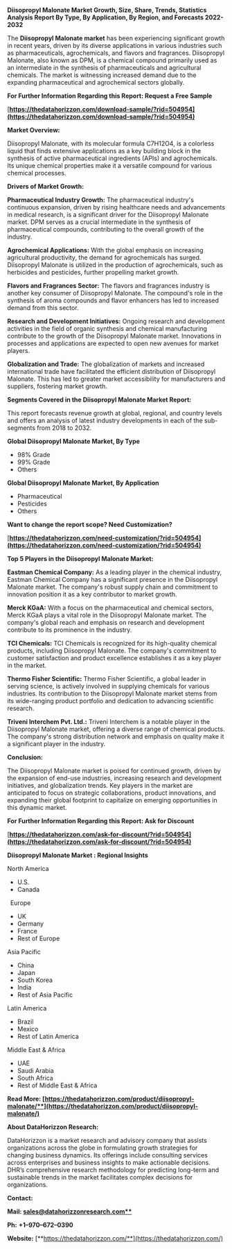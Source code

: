 ﻿**Diisopropyl Malonate  Market Growth, Size, Share, Trends, Statistics Analysis Report By Type, By Application, By Region, and Forecasts 2022-2032**



The **Diisopropyl Malonate market** has been experiencing significant growth in recent years, driven by its diverse applications in various industries such as pharmaceuticals, agrochemicals, and flavors and fragrances. Diisopropyl Malonate, also known as DPM, is a chemical compound primarily used as an intermediate in the synthesis of pharmaceuticals and agricultural chemicals. The market is witnessing increased demand due to the expanding pharmaceutical and agrochemical sectors globally. 

**For Further Information Regarding this Report: Request a Free Sample**	

[**https://thedatahorizzon.com/download-sample/?rid=504954](https://thedatahorizzon.com/download-sample/?rid=504954)** 

**Market Overview:**

Diisopropyl Malonate, with its molecular formula C7H12O4, is a colorless liquid that finds extensive applications as a key building block in the synthesis of active pharmaceutical ingredients (APIs) and agrochemicals. Its unique chemical properties make it a versatile compound for various chemical processes.

**Drivers of Market Growth:**

**Pharmaceutical Industry Growth:** The pharmaceutical industry's continuous expansion, driven by rising healthcare needs and advancements in medical research, is a significant driver for the Diisopropyl Malonate market. DPM serves as a crucial intermediate in the synthesis of pharmaceutical compounds, contributing to the overall growth of the industry.

**Agrochemical Applications:** With the global emphasis on increasing agricultural productivity, the demand for agrochemicals has surged. Diisopropyl Malonate is utilized in the production of agrochemicals, such as herbicides and pesticides, further propelling market growth.

**Flavors and Fragrances Sector:** The flavors and fragrances industry is another key consumer of Diisopropyl Malonate. The compound's role in the synthesis of aroma compounds and flavor enhancers has led to increased demand from this sector.

**Research and Development Initiatives:** Ongoing research and development activities in the field of organic synthesis and chemical manufacturing contribute to the growth of the Diisopropyl Malonate market. Innovations in processes and applications are expected to open new avenues for market players.

**Globalization and Trade:** The globalization of markets and increased international trade have facilitated the efficient distribution of Diisopropyl Malonate. This has led to greater market accessibility for manufacturers and suppliers, fostering market growth.

**Segments Covered in the Diisopropyl Malonate Market Report:** 

This report forecasts revenue growth at global, regional, and country levels and offers an analysis of latest industry developments in each of the sub-segments from 2018 to 2032.

**Global Diisopropyl Malonate Market, By Type**

- 98% Grade
- 99% Grade
- Others

**Global Diisopropyl Malonate Market, By Application**

- Pharmaceutical
- Pesticides
- Others

**Want to change the report scope? Need Customization?**

[**https://thedatahorizzon.com/need-customization/?rid=504954](https://thedatahorizzon.com/need-customization/?rid=504954)** 

**Top 5 Players in the Diisopropyl Malonate Market:**

**Eastman Chemical Company:** As a leading player in the chemical industry, Eastman Chemical Company has a significant presence in the Diisopropyl Malonate market. The company's robust supply chain and commitment to innovation position it as a key contributor to market growth.

**Merck KGaA:** With a focus on the pharmaceutical and chemical sectors, Merck KGaA plays a vital role in the Diisopropyl Malonate market. The company's global reach and emphasis on research and development contribute to its prominence in the industry.

**TCI Chemicals:** TCI Chemicals is recognized for its high-quality chemical products, including Diisopropyl Malonate. The company's commitment to customer satisfaction and product excellence establishes it as a key player in the market.

**Thermo Fisher Scientific:** Thermo Fisher Scientific, a global leader in serving science, is actively involved in supplying chemicals for various industries. Its contribution to the Diisopropyl Malonate market stems from its wide-ranging product portfolio and dedication to advancing scientific research.

**Triveni Interchem Pvt. Ltd.:** Triveni Interchem is a notable player in the Diisopropyl Malonate market, offering a diverse range of chemical products. The company's strong distribution network and emphasis on quality make it a significant player in the industry.

**Conclusion:**

The Diisopropyl Malonate market is poised for continued growth, driven by the expansion of end-use industries, increasing research and development initiatives, and globalization trends. Key players in the market are anticipated to focus on strategic collaborations, product innovations, and expanding their global footprint to capitalize on emerging opportunities in this dynamic market.

**For Further Information Regarding this Report: Ask for Discount**	

[**https://thedatahorizzon.com/ask-for-discount/?rid=504954](https://thedatahorizzon.com/ask-for-discount/?rid=504954)** 

**Diisopropyl Malonate Market : Regional Insights**

North America

- U.S.
- Canada

` `Europe

- UK
- Germany
- France
- Rest of Europe

Asia Pacific

- China
- Japan
- South Korea
- India
- Rest of Asia Pacific

Latin America

- Brazil
- Mexico
- Rest of Latin America

Middle East & Africa

- UAE
- Saudi Arabia
- South Africa
- Rest of Middle East & Africa

**Read More: [https://thedatahorizzon.com/product/diisopropyl-malonate/**](https://thedatahorizzon.com/product/diisopropyl-malonate/)** 

**About DataHorizzon Research:**

DataHorizzon is a market research and advisory company that assists organizations across the globe in formulating growth strategies for changing business dynamics. Its offerings include consulting services across enterprises and business insights to make actionable decisions. DHR’s comprehensive research methodology for predicting long-term and sustainable trends in the market facilitates complex decisions for organizations.

**Contact:**

**Mail: [sales@datahorizzonresearch.com**](mailto:sales@datahorizzonresearch.com)**

**Ph:** **+1–970–672–0390**

**Website:** [**https://thedatahorizzon.com/**](https://thedatahorizzon.com/)

